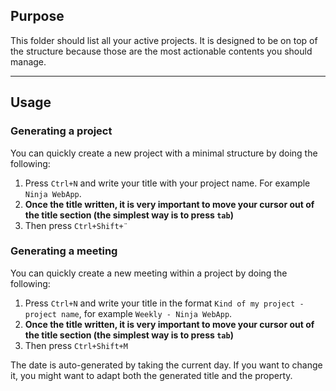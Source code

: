 ## Purpose

This folder should list all your active projects.
It is designed to be on top of the structure because those are the most actionable contents you should manage.

---

## Usage

### Generating a project

You can quickly create a new project with a minimal structure by doing the following:
1. Press `Ctrl+N` and write your title with your project name. For example `Ninja WebApp`. 
2. **Once the title written, it is very important to move your cursor out of the title section (the simplest way is to press `tab`)** 
3. Then press `Ctrl+Shift+¨` 

### Generating a meeting

You can quickly create a new meeting within a project by doing the following:
1. Press `Ctrl+N` and write your title in the format `Kind of my project - project name`, for example `Weekly - Ninja WebApp`. 
2. **Once the title written, it is very important to move your cursor out of the title section (the simplest way is to press `tab`)** 
3. Then press `Ctrl+Shift+M` 

The date is auto-generated by taking the current day. If you want to change it, you might want to adapt both the generated title and the property.

